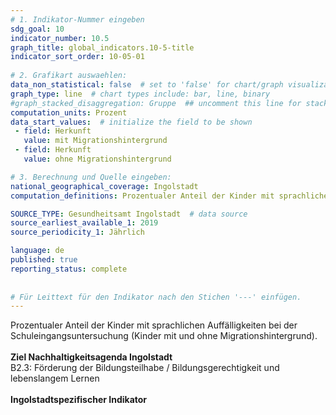 ```yaml
---
# 1. Indikator-Nummer eingeben 
sdg_goal: 10 
indicator_number: 10.5
graph_title: global_indicators.10-5-title
indicator_sort_order: 10-05-01
 
# 2. Grafikart auswaehlen: 
data_non_statistical: false  # set to 'false' for chart/graph visualization 
graph_type: line  # chart types include: bar, line, binary 
#graph_stacked_disaggregation: Gruppe  ## uncomment this line for stacked bars. eplace 'Geschlecht' with the field of aggregation. 
computation_units: Prozent
data_start_values:  # initialize the field to be shown  
 - field: Herkunft 
   value: mit Migrationshintergrund 
 - field: Herkunft 
   value: ohne Migrationshintergrund

# 3. Berechnung und Quelle eingeben: 
national_geographical_coverage: Ingolstadt
computation_definitions: Prozentualer Anteil der Kinder mit sprachlichen Auffälligkeiten bei der Schuleingangsuntersuchung (Kinder mit und ohne Migrationshintergrund)

SOURCE_TYPE: Gesundheitsamt Ingolstadt  # data source  
source_earliest_available_1: 2019
source_periodicity_1: Jährlich

language: de   
published: true 
reporting_status: complete
 
 
# Für Leittext für den Indikator nach den Stichen '---' einfügen. 
---
```

Prozentualer Anteil der Kinder mit sprachlichen Auffälligkeiten bei der Schuleingangsuntersuchung (Kinder mit und ohne Migrationshintergrund).<br>
<br>
<b>Ziel Nachhaltigkeitsagenda Ingolstadt</b><br>
B2.3: Förderung der Bildungsteilhabe / Bildungsgerechtigkeit und lebenslangem Lernen<br>
<br>
<b>Ingolstadtspezifischer Indikator</b>
